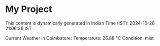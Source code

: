 # My Project

This content is dynamically generated in Indian Time (IST): 2024-10-28 21:06:36 IST


Current Weather in Coimbatore:
Temperature: 26.88 °C
Condition: mist
